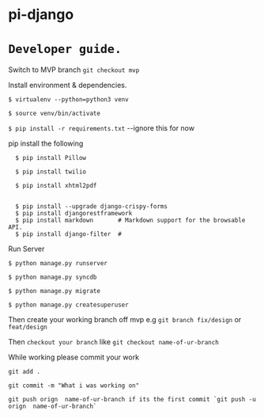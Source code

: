 # pi-django

# `Developer guide.`
Switch to MVP branch `git checkout mvp`

Install environment & dependencies.

``$ virtualenv --python=python3 venv``

``$ source venv/bin/activate``

`$ pip install -r requirements.txt` --ignore this for now

pip install the following
```
  $ pip install Pillow
   
  $ pip install twilio

  $ pip install xhtml2pdf

  
  $ pip install --upgrade django-crispy-forms
  $ pip install djangorestframework
  $ pip install markdown       # Markdown support for the browsable API.
  $ pip install django-filter  # 
  ```

Run Server

`$ python manage.py runserver`

`$ python manage.py syncdb`

`$ python manage.py migrate`

`$ python manage.py createsuperuser`


Then create your working branch off mvp e.g `git branch fix/design` or `feat/design`

Then `checkout your branch` like `git checkout name-of-ur-branch`

While working please commit your work 
````
git add .

git commit -m "What i was working on"

git push orign  name-of-ur-branch if its the first commit `git push -u orign  name-of-ur-branch`
````
